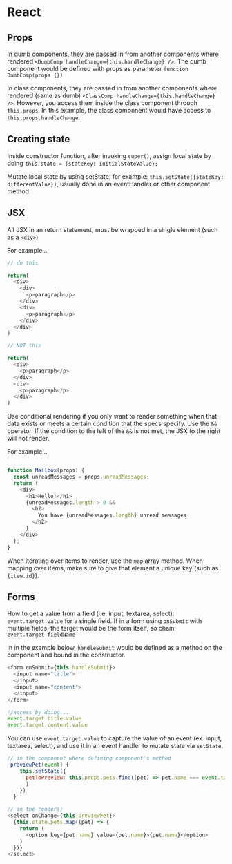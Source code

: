 # React

## Props

In dumb components, they are passed in from another components where rendered `<DumbComp handleChange={this.handleChange} />`. The dumb component would be defined with props as parameter `function DumbComp(props {})`

In class components, they are passed in from another components where rendered (same as dumb) `<ClassComp handleChange={this.handleChange} />`. However, you access them inside the class component through `this.props`. In this example, the class component would have access to `this.props.handleChange`.

## Creating state

Inside constructor function, after invoking `super()`, assign local state by doing `this.state = {stateKey: initialStateValue};`

Mutate local state by using setState, for example:
`this.setState({stateKey: differentValue})`, usually done in an eventHandler or other component method

## JSX

All JSX in an return statement, must be wrapped in a single element (such as a `<div>`)

For example...

```js
// do this

return(
  <div>
    <div>
      <p>paragraph</p>
    </div>
    <div>
      <p>paragraph</p>
    </div>
  </div>
)

// NOT this

return(
  <div>
    <p>paragraph</p>
  </div>
  <div>
    <p>paragraph</p>
  </div>
)
```

Use conditional rendering if you only want to render something when that data exists or meets a certain condition that the specs specify. Use the `&&` operator. If the condition to the left of the `&&` is not met, the JSX to the right will not render.

For example...

```js

function Mailbox(props) {
  const unreadMessages = props.unreadMessages;
  return (
    <div>
      <h1>Hello!</h1>
      {unreadMessages.length > 0 &&
        <h2>
          You have {unreadMessages.length} unread messages.
        </h2>
      }
    </div>
  );
}
```

When iterating over items to render, use the `map` array method.
When mapping over items, make sure to give that element a unique key (such as `{item.id}`).

## Forms

How to get a value from a field (i.e. input, textarea, select): `event.target.value` for a single field. If in a form using `onSubmit` with multiple fields, the target would be the form itself, so chain `event.target.fieldName`

In in the example below, `handleSubmit` would be defined as a method on the component and bound in the constructor.

```js
<form onSubmit={this.handleSubmit}>
  <input name="title">
  </input>
  <input name="content">
  </input>
</form>

//access by doing...
event.target.title.value
event.target.content.value
```

You can use `event.target.value` to capture the value of an event (ex. input, textarea, select), and use it in an event handler to mutate state via `setState`.

```js
// in the component where defining component's method
 previewPet(event) {
    this.setState({
      petToPreview: this.props.pets.find((pet) => pet.name === event.target.value
      )
    })
  }

// in the render()
<select onChange={this.previewPet}>
  {this.state.pets.map((pet) => {
    return (
      <option key={pet.name} value={pet.name}>{pet.name}</option>
    )
  })}
</select>
```


